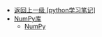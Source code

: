 - [返回上一级 [python学习笔记]](python学习笔记/)
- [NumPy库](python学习笔记/NumPy库/)
  - [NumPy](python学习笔记/NumPy库/NumPy.md)
